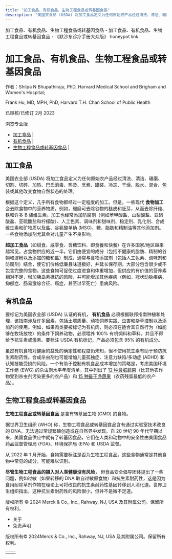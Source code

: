 ```yaml
---
title: "加工食品、有机食品、生物工程食品或转基因食品"
description: "美国农业部 (USDA) 将加工食品定义为任何原始农产品经过清洗、清洁、碾磨、切割、切碎、加热、巴氏消毒、热烫、烹煮、罐装、冷冻、干燥、脱水、混合、包装或其他改变食物自然状态的处理。"
---
```


﻿加工食品、有机食品、生物工程食品或转基因食品 \- 加工食品、有机食品、生物工程食品或转基因食品 \- 《默沙东诊疗手册大众版》 honeypot link

# 加工食品、有机食品、生物工程食品或转基因食品

作者：Shilpa N Bhupathiraju, PhD, Harvard Medical School and Brigham and Women's Hospital;

Frank Hu, MD, MPH, PhD, Harvard T.H. Chan School of Public Health

已审核/已修订 2月 2023

浏览专业版

- [加工食品](#加工食品_v77136344_zh) \|
- [有机食品](#有机食品_v77136355_zh) \|
- [生物工程食品或转基因食品](#生物工程食品或转基因食品_v77136363_zh) \|

## 加工食品

美国农业部 (USDA) 将加工食品定义为任何原始农产品经过清洗、清洁、碾磨、切割、切碎、加热、巴氏消毒、热烫、烹煮、罐装、冷冻、干燥、脱水、混合、包装或其他改变食物自然状态的处理。

根据这个定义，几乎所有食物都经过一定程度的加工。但是，一些现代 **食物加工** 会去除食物中的营养物质。例如，碾磨可去除谷物的麸皮和胚芽，从而去除纤维、铁和许多 B 族维生素。加工也经常添加防腐剂（例如苯甲酸盐、山梨酸盐、亚硝酸盐、亚硫酸盐和柠檬酸）、人工色素、调味剂和甜味剂、稳定剂、乳化剂、合成维生素和矿物质以及盐、谷氨酸单钠 (MSG)、糖、脂肪和精制油等其他添加剂。一些食物添加剂尤其会对儿童产生不良影响。

**超加工食品**（如甜食、咸零食、含糖饮料、即食餐和快餐）在许多国家/地区越来越常见，占食物供应的近一半。它们由便宜的成分（包括不健康的脂肪、精制的谷物和淀粉以及添加的糖和盐）制成，通常与食物添加剂（包括人工色素、调味剂和防腐剂）结合，使它们价格低廉且味道极好，并延长保存期。大部分包含很少或不包含完整的食物。这些食物可促使过度进食和体重增加，但供应的有价值的营养素相对不足，增加胰岛素抵抗的风险，并可能增加其他疾病（例如，冠状动脉疾病、抑郁症、肠易激综合征、癌症，甚至过早死亡）患病风险。

## 有机食品

要标记为美国农业部 (USDA) 认证的有机， **有机食品** 必须根据联邦指南种植和处理，该指南涉及许多因素，包括土壤质量、动物饲养实践、虫害和杂草控制以及添加剂的使用。例如，如果肉类要被标记为有机肉，则必须在适合其自然行为（如能够在牧场放牧）的条件下饲养动物，必须喂养 100% 有机饲料和草料，并且不得给予抗生素或激素。要标注 USDA 有机标记，产品必须包含 95% 的有机成分。

虽然有机食物对健康的益处的确定性和程度仍未知，但不使用抗生素有助于预防抗生素耐药性。合成杀虫剂也可能增加儿童孤独症、注意力缺陷/多动症 (ADHD) 和认知技能受损的风险。一个有助于控制有机食品成本增加的策略是，考虑美国环境工作组 (EWG) 的杀虫剂水平年度清单，其中列出了 [12 种最脏蔬果](https://www.ewg.org/foodnews/summary.php#dirty-dozen)（比其他农作物受到杀虫剂污染更多的农产品）和 [15 种最干净蔬果](https://www.ewg.org/foodnews/summary.php#clean-fifteen)（农药残留最低的农产品）。

## 生物工程食品或转基因食品

**生物工程食品或转基因食品** 是含有转基因生物 (GMO) 的食物。

据世界卫生组织 (WHO) 称，生物工程食品或转基因食品含有通过实验室技术改良的 DNA，无法通过常规繁殖创造或在自然界中发现。自 20 世纪 90 年代早期以来，美国食品供应中就有了转基因食品，它们在人类和动物中的安全性由美国食品药品监督管理局 (FDA)、环境保护局 (EPA) 和 USDA 监督。

从 2022 年 1 月开始，食物需要标注是否为生物工程食品。这些食物通常是其他食物中常见的成分，可能难以识别。

**尽管生物工程食品的摄入对人类健康没有风险，** 但食品安全倡导团体提出了一些问题，例如过敏（如果转移的 DNA 取自过敏原食物）和抗生素耐药性，这是因为食用耐除草剂作物在理论上可将改良的抗生素耐药性基因转移到人消化道。世界卫生组织指出，这种抗生素耐药性的风险很小，但并不是微不足道。



版权所有 © 2024
Merck & Co., Inc., Rahway, NJ, USA 及其附属公司。保留所有权利。

- 关于
- 免责声明

版权所有© 2024Merck & Co., Inc., Rahway, NJ, USA 及其附属公司。保留所有权利。

|     |     |
| --- | --- |
|  |  |